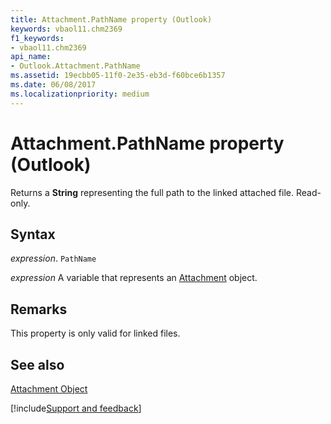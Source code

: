 ```yaml
---
title: Attachment.PathName property (Outlook)
keywords: vbaol11.chm2369
f1_keywords:
- vbaol11.chm2369
api_name:
- Outlook.Attachment.PathName
ms.assetid: 19ecbb05-11f0-2e35-eb3d-f60bce6b1357
ms.date: 06/08/2017
ms.localizationpriority: medium
---
```



# Attachment.PathName property (Outlook)

Returns a **String** representing the full path to the linked attached file. Read-only.


## Syntax

_expression_. `PathName`

_expression_ A variable that represents an [Attachment](Outlook.Attachment.md) object.


## Remarks

This property is only valid for linked files.


## See also


[Attachment Object](Outlook.Attachment.md)

[!include[Support and feedback](~/includes/feedback-boilerplate.md)]